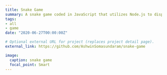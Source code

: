 ```yaml
---
title: Snake Game
summary: A snake game coded in JavaScript that utilizes Node.js to display content on a web browser.
tags:
- all
- game
date: "2020-06-27T00:00:00Z"

# Optional external URL for project (replaces project detail page).
external_link: https://github.com/AshwinSomasundaram/snake-game

image:
  caption: snake game
  focal_point: Smart
---
```

